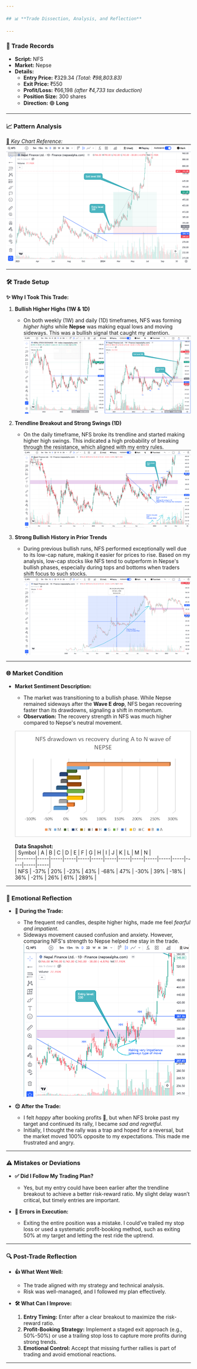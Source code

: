 ```yaml
---

## 📊 **Trade Dissection, Analysis, and Reflection**

---
```


### **📝 Trade Records**

- **Script:** NFS  
- **Market:** Nepse  
- **Details:**
  - **Entry Price:** ₹329.34 *(Total: ₹98,803.83)*  
  - **Exit Price:** ₹550  
  - **Profit/Loss:** ₹66,198 *(after ₹4,733 tax deduction)*  
  - **Position Size:** 300 shares  
  - **Direction:** 🟢 **Long**  

---

### **📈 Pattern Analysis**  
📌 *Key Chart Reference:*  
![Entry highlight chart NFS](images/Entry%20of%20NFS%20higlight.png)  

---

### **🛠️ Trade Setup**

**✨ Why I Took This Trade:**  

1. **Bullish Higher Highs (1W & 1D)**  
   - On both weekly (1W) and daily (1D) timeframes, NFS was forming *higher highs* while **Nepse** was making equal lows and moving sideways. This was a bullish signal that caught my attention.  
   ![Weekly higher high in NFS vs Nepse chart](images/NFS%20and%20NEPSE%20Weekly%20signal%201.png)  

2. **Trendline Breakout and Strong Swings (1D)**  
   - On the daily timeframe, NFS broke its trendline and started making higher high swings. This indicated a high probability of breaking through the resistance, which aligned with my entry rules.  
   ![Trendline break and HH formation](images/NFS%20Trendline%20breaking%20and%20making%20HH.png)  

3. **Strong Bullish History in Prior Trends**  
   - During previous bullish runs, NFS performed exceptionally well due to its low-cap nature, making it easier for prices to rise. Based on my analysis, low-cap stocks like NFS tend to outperform in Nepse's bullish phases, especially during tops and bottoms when traders shift focus to such stocks.  
   ![NFS previous bull history](images/NFS%20previous%20Bull%20history.png)  

---

### **🌐 Market Condition**

- **Market Sentiment Description:**  
   - The market was transitioning to a bullish phase. While Nepse remained sideways after the **Wave E drop**, NFS began recovering faster than its drawdowns, signaling a shift in momentum.  
   - **Observation:** The recovery strength in NFS was much higher compared to Nepse's neutral movement.  

   ![NFS drawdown vs recovery](images/NFS%20drawdown%20vs%20recovery.png)  

   **Data Snapshot:**  
   | Symbol | A   | B   | C   | D   | E   | F   | G   | H   | I   | J   | K   | L   | M   | N   |  
   |--------|-----|-----|-----|-----|-----|-----|-----|-----|-----|-----|-----|-----|-----|-----|  
   | NFS    | -37% | 20% | -23% | 43% | -68% | 47% | -30% | 39% | -18% | 36% | -21% | 26% | 61% | 289% |  

---

### **💭 Emotional Reflection**

- **😬 During the Trade:**  
   - The frequent red candles, despite higher highs, made me feel *fearful and impatient*.  
   - Sideways movement caused confusion and anxiety. However, comparing NFS's strength to Nepse helped me stay in the trade.  
   ![Impatience during NFS sideways move](images/impatience%20sideways%20of%20nfs%20before%20rise.png)  

- **😔 After the Trade:**  
   - I felt *happy* after booking profits 🎉, but when NFS broke past my target and continued its rally, I became *sad and regretful*.  
   - Initially, I thought the rally was a trap and hoped for a reversal, but the market moved 100% opposite to my expectations. This made me frustrated and angry.  

---

### **⚠️ Mistakes or Deviations**

- **✅ Did I Follow My Trading Plan?**  
   - Yes, but my entry could have been earlier after the trendline breakout to achieve a better risk-reward ratio. My slight delay wasn’t critical, but timely entries are important.  

- **🔄 Errors in Execution:**  
   - Exiting the entire position was a mistake. I could’ve trailed my stop loss or used a systematic profit-booking method, such as exiting 50% at my target and letting the rest ride the uptrend.  

---

### **🔍 Post-Trade Reflection**

- **👍 What Went Well:**  
   - The trade aligned with my strategy and technical analysis.  
   - Risk was well-managed, and I followed my plan effectively.  

- **🛠️ What Can I Improve:**  
   1. **Entry Timing:** Enter after a clear breakout to maximize the risk-reward ratio.  
   2. **Profit-Booking Strategy:** Implement a staged exit approach (e.g., 50%-50%) or use a trailing stop loss to capture more profits during strong trends.  
   3. **Emotional Control:** Accept that missing further rallies is part of trading and avoid emotional reactions.  

---

